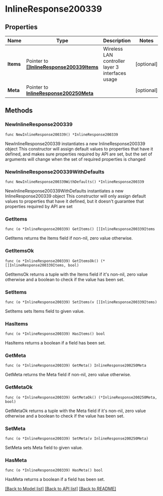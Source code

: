 # InlineResponse200339

## Properties

Name | Type | Description | Notes
------------ | ------------- | ------------- | -------------
**Items** | Pointer to [**[]InlineResponse200339Items**](InlineResponse200339Items.md) | Wireless LAN controller layer 3 interfaces usage | [optional] 
**Meta** | Pointer to [**InlineResponse200250Meta**](InlineResponse200250Meta.md) |  | [optional] 

## Methods

### NewInlineResponse200339

`func NewInlineResponse200339() *InlineResponse200339`

NewInlineResponse200339 instantiates a new InlineResponse200339 object
This constructor will assign default values to properties that have it defined,
and makes sure properties required by API are set, but the set of arguments
will change when the set of required properties is changed

### NewInlineResponse200339WithDefaults

`func NewInlineResponse200339WithDefaults() *InlineResponse200339`

NewInlineResponse200339WithDefaults instantiates a new InlineResponse200339 object
This constructor will only assign default values to properties that have it defined,
but it doesn't guarantee that properties required by API are set

### GetItems

`func (o *InlineResponse200339) GetItems() []InlineResponse200339Items`

GetItems returns the Items field if non-nil, zero value otherwise.

### GetItemsOk

`func (o *InlineResponse200339) GetItemsOk() (*[]InlineResponse200339Items, bool)`

GetItemsOk returns a tuple with the Items field if it's non-nil, zero value otherwise
and a boolean to check if the value has been set.

### SetItems

`func (o *InlineResponse200339) SetItems(v []InlineResponse200339Items)`

SetItems sets Items field to given value.

### HasItems

`func (o *InlineResponse200339) HasItems() bool`

HasItems returns a boolean if a field has been set.

### GetMeta

`func (o *InlineResponse200339) GetMeta() InlineResponse200250Meta`

GetMeta returns the Meta field if non-nil, zero value otherwise.

### GetMetaOk

`func (o *InlineResponse200339) GetMetaOk() (*InlineResponse200250Meta, bool)`

GetMetaOk returns a tuple with the Meta field if it's non-nil, zero value otherwise
and a boolean to check if the value has been set.

### SetMeta

`func (o *InlineResponse200339) SetMeta(v InlineResponse200250Meta)`

SetMeta sets Meta field to given value.

### HasMeta

`func (o *InlineResponse200339) HasMeta() bool`

HasMeta returns a boolean if a field has been set.


[[Back to Model list]](../README.md#documentation-for-models) [[Back to API list]](../README.md#documentation-for-api-endpoints) [[Back to README]](../README.md)


